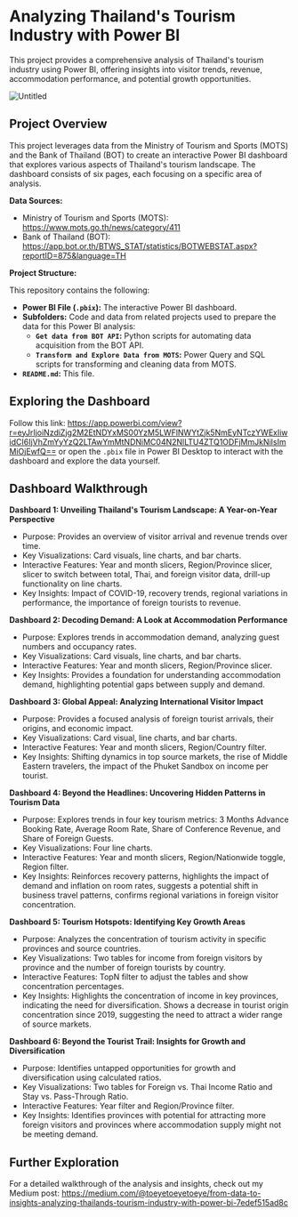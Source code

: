 # Analyzing Thailand's Tourism Industry with Power BI

This project provides a comprehensive analysis of Thailand's tourism industry using Power BI, offering insights into visitor trends, revenue, accommodation performance, and potential growth opportunities.

![Untitled](https://github.com/user-attachments/assets/ee3f2a66-c2a0-42b0-876b-96bdcda5f272)


## Project Overview

This project leverages data from the Ministry of Tourism and Sports (MOTS) and the Bank of Thailand (BOT) to create an interactive Power BI dashboard that explores various aspects of Thailand's tourism landscape. The dashboard consists of six pages, each focusing on a specific area of analysis. 

**Data Sources:**

* Ministry of Tourism and Sports (MOTS): https://www.mots.go.th/news/category/411
* Bank of Thailand (BOT): https://app.bot.or.th/BTWS_STAT/statistics/BOTWEBSTAT.aspx?reportID=875&language=TH

**Project Structure:**

This repository contains the following:

* **Power BI File (`.pbix`):**  The interactive Power BI dashboard.
* **Subfolders:**  Code and data from related projects used to prepare the data for this Power BI analysis:
    * **`Get data from BOT API`:**  Python scripts for automating data acquisition from the BOT API.
    * **`Transform and Explore Data from MOTS`:**  Power Query and SQL scripts for transforming and cleaning data from MOTS.
* **`README.md`:**  This file.


## Exploring the Dashboard

Follow this link: https://app.powerbi.com/view?r=eyJrIjoiNzdiZjg2M2EtNDYxMS00YzM5LWFlNWYtZjk5NmEyNTczYWExIiwidCI6IjVhZmYyYzQ2LTAwYmMtNDNiMC04N2NlLTU4ZTQ1ODFjMmJkNiIsImMiOjEwfQ==
or open the `.pbix` file in Power BI Desktop to interact with the dashboard and explore the data yourself.


## Dashboard Walkthrough

**Dashboard 1: Unveiling Thailand's Tourism Landscape: A Year-on-Year Perspective**

* Purpose:  Provides an overview of visitor arrival and revenue trends over time.
* Key Visualizations: Card visuals, line charts, and bar charts. 
* Interactive Features:  Year and month slicers, Region/Province slicer, slicer to switch between total, Thai, and foreign visitor data, drill-up functionality on line charts.
* Key Insights:  Impact of COVID-19, recovery trends, regional variations in performance, the importance of foreign tourists to revenue. 

**Dashboard 2: Decoding Demand: A Look at Accommodation Performance**

* Purpose: Explores trends in accommodation demand, analyzing guest numbers and occupancy rates.
* Key Visualizations:  Card visuals, line charts, and bar charts.
* Interactive Features: Year and month slicers, Region/Province slicer.
* Key Insights:  Provides a foundation for understanding accommodation demand, highlighting potential gaps between supply and demand.

**Dashboard 3: Global Appeal: Analyzing International Visitor Impact**

* Purpose:  Provides a focused analysis of foreign tourist arrivals, their origins, and economic impact.
* Key Visualizations: Card visual, line charts, and bar charts.
* Interactive Features: Year and month slicers, Region/Country filter.
* Key Insights:  Shifting dynamics in top source markets, the rise of Middle Eastern travelers, the impact of the Phuket Sandbox on income per tourist.

**Dashboard 4: Beyond the Headlines: Uncovering Hidden Patterns in Tourism Data**

* Purpose: Explores trends in four key tourism metrics: 3 Months Advance Booking Rate, Average Room Rate, Share of Conference Revenue, and Share of Foreign Guests. 
* Key Visualizations: Four line charts. 
* Interactive Features: Year and month slicers, Region/Nationwide toggle, Region filter. 
* Key Insights:  Reinforces recovery patterns, highlights the impact of demand and inflation on room rates, suggests a potential shift in business travel patterns, confirms regional variations in foreign visitor concentration. 

**Dashboard 5: Tourism Hotspots: Identifying Key Growth Areas**

* Purpose: Analyzes the concentration of tourism activity in specific provinces and source countries.
* Key Visualizations: Two tables for income from foreign visitors by province and the number of foreign tourists by country.
* Interactive Features: TopN filter to adjust the tables and show concentration percentages. 
* Key Insights:  Highlights the concentration of income in key provinces, indicating the need for diversification. Shows a decrease in tourist origin concentration since 2019, suggesting the need to attract a wider range of source markets. 

**Dashboard 6: Beyond the Tourist Trail: Insights for Growth and Diversification**

* Purpose:  Identifies untapped opportunities for growth and diversification using calculated ratios.
* Key Visualizations: Two tables for Foreign vs. Thai Income Ratio and Stay vs. Pass-Through Ratio.
* Interactive Features: Year filter and Region/Province filter.
* Key Insights:  Identifies provinces with potential for attracting more foreign visitors and provinces where accommodation supply might not be meeting demand. 


##  Further Exploration

For a detailed walkthrough of the analysis and insights, check out my Medium post: https://medium.com/@toeyetoeyetoeye/from-data-to-insights-analyzing-thailands-tourism-industry-with-power-bi-7edef515ad8c
